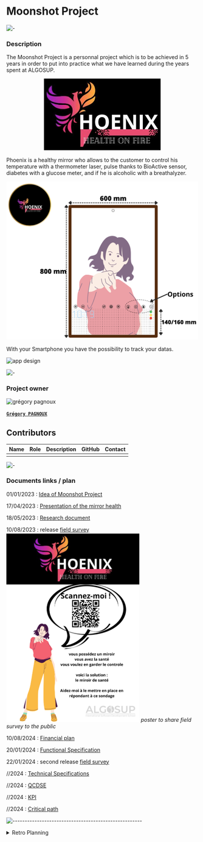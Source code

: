 # Moonshot Project

![-](https://raw.githubusercontent.com/andreasbm/readme/master/assets/lines/rainbow.png)

### Description

The Moonshot Project is a personnal project which is to be achieved in 5 years in order to put into practice what we have learned during the years spent at ALGOSUP.

<center>

![Pheonix](/img/logo.png)

</center>

Phoenix is a healthy mirror who allows to the customer to control his temperature with a thermometer laser, pulse thanks to BioActive sensor, diabetes with a glucose meter, and if he is alcoholic with a breathalyzer.

![design](/img/design.png)

With your Smartphone you have the possibility to track your datas.

![app design](/img/appDesign.png)


![-](https://raw.githubusercontent.com/andreasbm/readme/master/assets/lines/rainbow.png)

### Project owner

<img alt="grégory pagnoux" src="https://avatars.githubusercontent.com/u/114397869?s=400&v=4" width="135">

[**`Grégory PAGNOUX`**](https://github.com/Gregory-Pagnoux)

## Contributors

| Name | Role | Description | GitHub | Contact |
| - | - | - | - | - |
|  |  |  |  |  |

![-](https://raw.githubusercontent.com/andreasbm/readme/master/assets/lines/rainbow.png)

### Documents links / plan

01/01/2023 : [Idea of Moonshot Project](/archives/moonshot_project.md) 

17/04/2023 : [Presentation of the mirror health](/archives/mirror-health_product.md)

18/05/2023 : [Research document](/archives/mirror-health_research.md)

10/08/2023 : release [field survey](https://forms.gle/DRDfuTzgF9muhY8D8) <br>
<img alt="poster" src="/img/poster.png" width="350">
*poster to share field survey to the public*

10/08/2024 : [Financial plan](/archives/mirror-health_financial-plan.md)

20/01/2024 : [Functional Specification](/Specifications/Functional_specification.md)

22/01/2024 : second release [field survey](https://forms.gle/DRDfuTzgF9muhY8D8)

//2024 : [Technical Specifications](/Specifications/Technical_Specifications.md)

//2024 : [QCDSE](https://docs.google.com/document/d/1_H-wcQY_iAInv95kI3iQh92zyCA37LfbOUurZUEJ6dA/edit?usp=sharing)

//2024 : [KPI](https://docs.google.com/spreadsheets/d/1vU4uwSvnlM3zdsvzGCOgKkJPxNbdX58Gv39i1P2Z-Oc/edit?usp=sharing)

//2024 : [Critical path](https://docs.google.com/spreadsheets/d/16l_xSyliKyvaUGKUd8Fu0jS4mcjDrUDyP90tedfbv9E/edit?usp=sharing)


![-----------------------------------------------------](https://raw.githubusercontent.com/andreasbm/readme/master/assets/lines/rainbow.png)

<details>
<summary>Retro Planning</summary>

[Retro Planning](https://www.preceden.com/timelines/1067302-moonshot-retro-planning)

- 2023
  - January :
    - [x] find moonshot project
  - February - March :
  - April :
    - [x] make product document
      - [x] describe the product
      - [x] find at least 3 options
  - May :
    - [x] start research for the mirror
      - [x] describe each options
      - [x] find a competitor
      - [x] find people concerned by the product
  - June :
  - July :
  - August :
    - [x] conduct a field survey
    - [x] define the language
    - [x] financial plan
    - [x] marketing
      - [x] create the design
      - [x] find name
      - [x] find slogan
      - [x] make the logo
  - September :
  - October :
    - [x] research data law
  - November - December:
- 2024
  - January - June :
    - [ ] Specifications
      - [x] Functional
      - [ ] Technical
  - July - August :
  - September :
    - [ ] Conception
  - October :
    - [ ] Conception
  - November :
    - [ ] Conception
  - December :
    - [ ] Conception
- 2025
  - January
    - [ ] Conception
  - February
    - [ ] Conception
  - March
    - [ ] Conception
  - April
    - [ ] Conception
  - May
    - [ ] Conception
  - June
    - [ ] Test
  - July
      - [ ] Test
  - August
      - [ ] Test
  - September
      - [ ] Test
  - October

</details>
